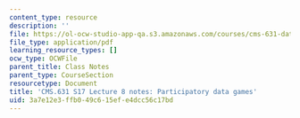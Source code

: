 ```yaml
---
content_type: resource
description: ''
file: https://ol-ocw-studio-app-qa.s3.amazonaws.com/courses/cms-631-data-storytelling-studio-climate-change-spring-2017/3a7e12e3ffb049c615efe4dcc56c17bd_MITCMS_631s17_lec8_games_nt.pdf
file_type: application/pdf
learning_resource_types: []
ocw_type: OCWFile
parent_title: Class Notes
parent_type: CourseSection
resourcetype: Document
title: 'CMS.631 S17 Lecture 8 notes: Participatory data games'
uid: 3a7e12e3-ffb0-49c6-15ef-e4dcc56c17bd
---
```

